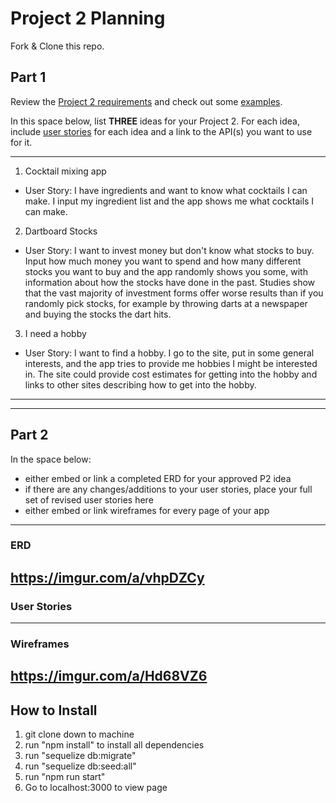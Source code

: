 # Project 2 Planning

Fork & Clone this repo.

## Part 1

Review the [Project 2 requirements](https://github.com/SEI802/project-2-ideas/blob/main/requirements.md) and check out some [examples](https://romebell.gitbook.io/sei-802/projects/past-projects/project2).

In this space below, list **THREE** ideas for your Project 2. For each idea, include [user stories](https://revelry.co/user-stories-that-dont-suck/) for each idea and a link to the API(s) you want to use for it.

--------------------------------------------------------
1. Cocktail mixing app 
- User Story: I have ingredients and want to know what cocktails I can make. I input my ingredient list and the app shows me what cocktails I can make. 
2. Dartboard Stocks 
- User Story: I want to invest money but don't know what stocks to buy. Input how much money you want to spend and how many different stocks you want to buy and the app randomly shows you some, with information about how the stocks have done in the past. 
Studies show that the vast majority of investment forms offer worse results than if you randomly pick stocks, for example by throwing darts at a newspaper and buying the stocks the dart hits. 
3. I need a hobby
- User Story: I want to find a hobby. I go to the site, put in some general interests, and the app tries to provide me hobbies I might be interested in. The site could provide cost estimates for getting into the hobby and links to other sites describing how to get into the hobby. 

---------------------------------------------------------


---

## Part 2

In the space below:
* either embed or link a completed ERD for your approved P2 idea
* if there are any changes/additions to your user stories, place your full set of revised user stories here
* either embed or link wireframes for every page of your app

----------------------------------------------------------
### ERD
https://imgur.com/a/vhpDZCy
----------------------------------------------------------
### User Stories

----------------------------------------------------------
### Wireframes
https://imgur.com/a/Hd68VZ6
----------------------------------------------------------



## How to Install
1. git clone down to machine 
2. run "npm install" to install all dependencies 
3. run "sequelize db:migrate"
4. run "sequelize db:seed:all" 
5. run "npm run start" 
6. Go to localhost:3000 to view page 